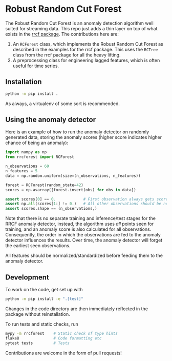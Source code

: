 # Robust Random Cut Forest

The Robust Random Cut Forest is an anomaly detection algorithm well suited for
streaming data. This repo just adds a thin layer on top of what exists in the
[rrcf package](https://github.com/kLabUM/rrcf). The contributions here are:

1. An `RCForest` class, which implements the Robust Random Cut Forest as
   described in the examples for the rrcf package. This uses the `RCTree`
   class from the rrcf package for all the heavy lifting.
2. A preprocessing class for engineering lagged features, which is often useful
   for time series.

## Installation

```sh
python -m pip install .
```

As always, a virtualenv of some sort is recommended.

## Using the anomaly detector

Here is an example of how to run the anomaly detector on randomly generated
data, storing the anomaly scores (higher score indicates higher chance of
being an anomaly):

```py
import numpy as np
from rrcforest import RCForest

n_observations = 60
n_features = 5
data = np.random.uniform(size=(n_observations, n_features))

forest = RCForest(random_state=42)
scores = np.asarray([forest.insert(obs) for obs in data])

assert scores[0] == 0.            # First observation always gets score of zero
assert np.all(scores[1:] != 0.)   # All other observations should be non-zero
assert scores.shape == (n_observations,)
```

Note that there is no separate training and inference/test stages for the RRCF
anomaly detector, instead, the algorithm uses _all_ points seen for training,
and an anomaly score is also calculated for all observations. Consequently, the
order in which the observations are fed to the anomaly detector influences the
results. Over time, the anomaly detector will forget the earliest seen
observations.

All features should be normalized/standardized before feeding them to the
anomaly detector.

## Development

To work on the code, get set up with

```sh
python -m pip install -e ".[test]"
```

Changes in the code directory are then immediately reflected in the package
without reinstallation.

To run tests and static checks, run

```sh
mypy -m rrcforest    # Static check of type hints
flake8               # Code formatting etc
pytest tests         # Tests
```

Contributions are welcome in the form of pull requests!
